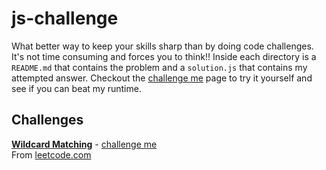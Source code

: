 # js-challenge

What better way to keep your skills sharp than by doing code challenges. It's not time consuming and forces you to think!! Inside each directory is a `README.md` that contains the problem and a `solution.js` that contains my attempted answer. Checkout the [challenge me](https://tokafew420.github.io/js-challenge/) page to try it yourself and see if you can beat my runtime.

## Challenges

[**Wildcard Matching**](https://github.com/tokafew420/js-challenge/tree/master/widlcard-matching) - [challenge me](https://tokafew420.github.io/js-challenge/wildcard-matching)  
From [leetcode.com](https://leetcode.com/problems/wildcard-matching/description/)
